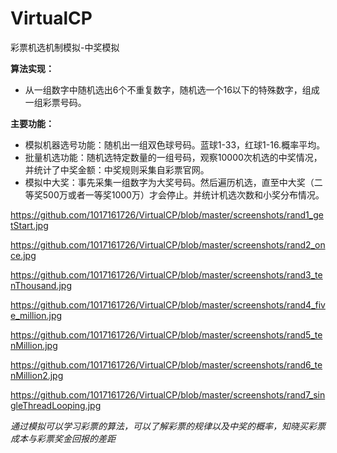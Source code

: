 # VirtualCP
彩票机选机制模拟-中奖模拟

**算法实现：** 
  * 从一组数字中随机选出6个不重复数字，随机选一个16以下的特殊数字，组成一组彩票号码。

**主要功能：**

  * 模拟机器选号功能：随机出一组双色球号码。蓝球1-33，红球1-16.概率平均。
  * 批量机选功能：随机选特定数量的一组号码，观察10000次机选的中奖情况，并统计了中奖金额：中奖规则采集自彩票官网。
  * 模拟中大奖：事先采集一组数字为大奖号码。然后遍历机选，直至中大奖（二等奖500万或者一等奖1000万）才会停止。并统计机选次数和小奖分布情况。



https://github.com/1017161726/VirtualCP/blob/master/screenshots/rand1_getStart.jpg



https://github.com/1017161726/VirtualCP/blob/master/screenshots/rand2_once.jpg



https://github.com/1017161726/VirtualCP/blob/master/screenshots/rand3_tenThousand.jpg



https://github.com/1017161726/VirtualCP/blob/master/screenshots/rand4_five_million.jpg



https://github.com/1017161726/VirtualCP/blob/master/screenshots/rand5_tenMillion.jpg



https://github.com/1017161726/VirtualCP/blob/master/screenshots/rand6_tenMillion2.jpg



https://github.com/1017161726/VirtualCP/blob/master/screenshots/rand7_singleThreadLooping.jpg



*通过模拟可以学习彩票的算法，可以了解彩票的规律以及中奖的概率，知晓买彩票成本与彩票奖金回报的差距*


